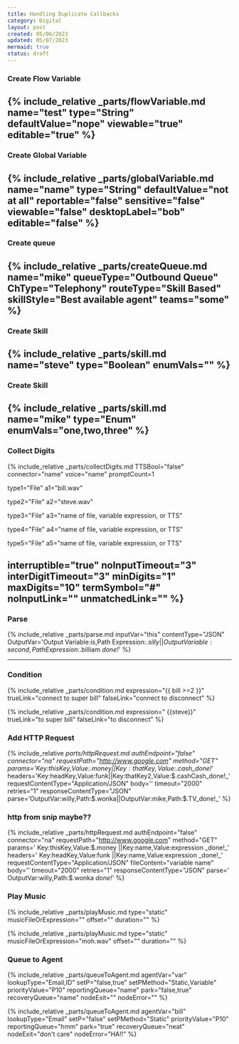 ```yaml
---
title: Handling Duplicate Callbacks
category: Digital
layout: post
created: 05/06/2023
updated: 05/07/2023
mermaid: true
status: draft
---
```


### Create Flow Variable
{% include_relative _parts/flowVariable.md
name="test"
type="String"
defaultValue="nope"
viewable="true"
editable="true"
%}
---

### Create Global Variable
{% include_relative _parts/globalVariable.md
name="name"
type="String"
defaultValue="not at all"
reportable="false"
sensitive="false"
viewable="false"
desktopLabel="bob"
editable="false"
%}
---


### Create queue
{% include_relative _parts/createQueue.md
name="mike"
queueType="Outbound Queue"
ChType="Telephony"
routeType="Skill Based"
skillStyle="Best available agent"
teams="some"
%}
---

### Create Skill
{% include_relative _parts/skill.md
name="steve"
type="Boolean"
enumVals=""
%}
---

### Create Skill
{% include_relative _parts/skill.md
name="mike"
type="Enum"
enumVals="one,two,three"
%}
---

### Collect Digits
<!-- Escape brackets \\{\\{ variable \\}\\} -->
{% include_relative _parts/collectDigits.md
TTSBool="false"
connector="name"
voice="name"
promptCount=1

type1="File"
a1="bill.wav"

type2="File"
a2="steve.wav"

type3="File"
a3="name of file, variable expression, or TTS"

type4="File"
a4="name of file, variable expression, or TTS"

type5="File"
a5="name of file, variable expression, or TTS"

interruptible="true"
noInputTimeout="3"
interDigitTimeout="3"
minDigits="1"
maxDigits="10"
termSymbol="#"
noInputLink=""
unmatchedLink=""
%}
---

### Parse
{% include_relative _parts/parse.md
inputVar="this"
contentType="JSON"
OutputVar='Output Variable:is,Path Expression:$.silly
 ||Output Variable:second,Path Expression:$.billiam
 _done!_'
%}

---

### Condition 
{% include_relative _parts/condition.md
expression="\{\{ bill >=2 \}\}"
trueLink="connect to super bill"
falseLink="connect to disconnect"
%}

<!-- Escape brackets \{\{ variable \}\} -->
{% include_relative _parts/condition.md
expression=" \{\{steve\}\}"
trueLink="to super bill"
falseLink="to disconnect"
%}




### Add HTTP Request
{% include_relative _parts/httpRequest.md
authEndpoint="false"
connector="na"
requestPath="http://www.google.com"
method="GET"
params='Key:thisKey,Value:$.money||Key:thatKey,Value:$.cash_done!_'
headers='Key:headKey,Value:funk||Key:thatKey2,Value:$.cashCash_done!_'
requestContentType="Application/JSON"
body=''
timeout="2000"
retries="1"
responseContentType="JSON"
parse='OutputVar:willy,Path:$.wonka||OutputVar:mike,Path:$.TV_done!_'
%}

### http from snip maybe??
{% include_relative _parts/httpRequest.md
authEndpoint="false"
connector="na"
requestPath="http://www.google.com"
method="GET"
params='
Key:thisKey,Value:$.money
||Key:name,Value:expression
_done!_'
headers='
Key:headKey,Value:funk
||Key:name,Value:expression
_done!_'
requestContentType="Application/JSON"
fileContent="variable name"
body=''
timeout="2000"
retries="1"
responseContentType="JSON"
parse='
OutputVar:willy,Path:$.wonka
_done!_'
%}

### Play Music
{% include_relative _parts/playMusic.md
type="static"
musicFileOrExpression=""
offset=""
duration=""
%}

<!-- Escape brackets \{\{ variable \}\} -->
{% include_relative _parts/playMusic.md
type="static"
musicFileOrExpression="moh.wav"
offset=""
duration=""
%}

### Queue to Agent
{% include_relative _parts/queueToAgent.md
agentVar="var"
lookupType="Email,ID"
setP="false,true"
setPMethod="Static,Variable"
priorityValue="P10"
reportingQueue="name"
park="false,true"
recoveryQueue="name"
nodeExit=""
nodeError=""
%}

{% include_relative _parts/queueToAgent.md
agentVar="bill"
lookupType="Email"
setP="false"
setPMethod="Static"
priorityValue="P10"
reportingQueue="hmm"
park="true"
recoveryQueue="neat"
nodeExit="don't care"
nodeError="HA!!"
%}